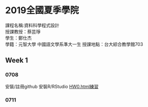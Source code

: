 # 2019全國夏季學院
  課程名稱:資料科學程式設計  
  授課教授：蔡芸琤  
  學生：鄭仕杰  
  學籍：元智大學 中國語文學系準大一生
   授課地點：台大綜合教學館703
## Week 1
 
### 0708
  安裝/註冊github
  安裝R/RStudio
  [HW0.html練習](https://github.com/Jack112589/Jack-Zheng/blob/master/Week%201/HW0.html) 
 
### 0711


